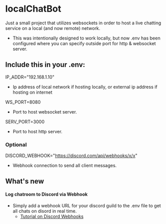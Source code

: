 # localChatBot

Just a small project that utilizes websockets in order to host a live chatting service on a local (and now remote) network. 

* This was intentionally designed to work locally, but now .env has been configured where you can specify outside port for http & websocket server.

## Include this in your .env: 

IP_ADDR="192.168.1.10" 
* Ip address of local network if hosting locally, or external ip address if hosting on internet

WS_PORT=8080
* Port to host websocket server.

SERV_PORT=3000
* Port to host http server.

### Optional

DISCORD_WEBHOOK="https://discord.com/api/webhooks/x/x"
* Webhook connection to send all client messages.

## What's new 
#### Log chatroom to Discord via Webhook
* Simply add a webhook URL for your discord guild to the .env file to get all chats on disord in real time.
    * [Tutorial on Discord Webhooks](https://www.youtube.com/watch?v=zxi926qhP7w)
